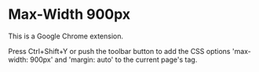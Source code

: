 # Max-Width 900px
This is a Google Chrome extension.

Press Ctrl+Shift+Y or push the toolbar button to add the CSS options 'max-width: 900px' and 'margin: auto' to the current page's <body> tag.